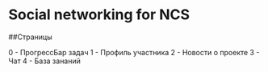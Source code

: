 # Social networking for NCS

##Страницы

0 - ПрогрессБар задач
1 - Профиль участника
2 - Новости о проекте
3 - Чат
4 - База зананий
